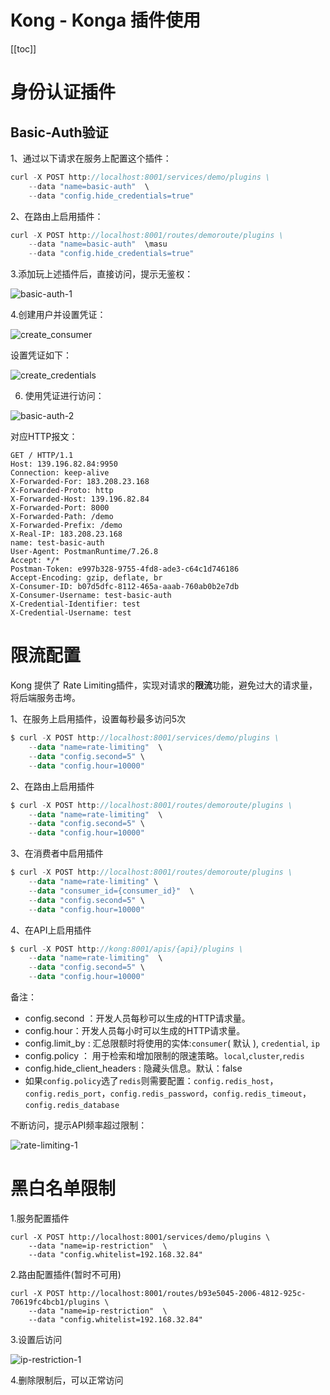 # Kong - Konga 插件使用

[[toc]]

# 身份认证插件

## Basic-Auth验证

1、通过以下请求在服务上配置这个插件：

```js
curl -X POST http://localhost:8001/services/demo/plugins \
    --data "name=basic-auth"  \
    --data "config.hide_credentials=true"
```

2、在路由上启用插件：

```js
curl -X POST http://localhost:8001/routes/demoroute/plugins \
    --data "name=basic-auth"  \masu
    --data "config.hide_credentials=true"
```

3.添加玩上述插件后，直接访问，提示无鉴权：

 ![basic-auth-1](/_images/micro-services/middleware/kong/basic-auth-1.png)

4.创建用户并设置凭证：

 ![create_consumer](/_images/micro-services/middleware/kong/create_consumer.png)

设置凭证如下：

![create_credentials](/_images/micro-services/middleware/kong/create_credentials.png)

6. 使用凭证进行访问：

 ![basic-auth-2](/_images/micro-services/middleware/kong/basic-auth-2.png)

对应HTTP报文：

```
GET / HTTP/1.1
Host: 139.196.82.84:9950
Connection: keep-alive
X-Forwarded-For: 183.208.23.168
X-Forwarded-Proto: http
X-Forwarded-Host: 139.196.82.84
X-Forwarded-Port: 8000
X-Forwarded-Path: /demo
X-Forwarded-Prefix: /demo
X-Real-IP: 183.208.23.168
name: test-basic-auth
User-Agent: PostmanRuntime/7.26.8
Accept: */*
Postman-Token: e997b328-9755-4fd8-ade3-c64c1d746186
Accept-Encoding: gzip, deflate, br
X-Consumer-ID: b07d5dfc-8112-465a-aaab-760ab0b2e7db
X-Consumer-Username: test-basic-auth
X-Credential-Identifier: test
X-Credential-Username: test
```

# 限流配置

Kong 提供了 Rate Limiting插件，实现对请求的**限流**功能，避免过大的请求量，将后端服务击垮。

1、在服务上启用插件，设置每秒最多访问5次

```kotlin
$ curl -X POST http://localhost:8001/services/demo/plugins \
    --data "name=rate-limiting"  \
    --data "config.second=5" \
    --data "config.hour=10000"
```

2、在路由上启用插件

```kotlin
$ curl -X POST http://localhost:8001/routes/demoroute/plugins \
    --data "name=rate-limiting"  \
    --data "config.second=5" \
    --data "config.hour=10000"
```

3、在消费者中启用插件

```kotlin
$ curl -X POST http://localhost:8001/routes/demoroute/plugins \
    --data "name=rate-limiting" \
    --data "consumer_id={consumer_id}"  \
    --data "config.second=5" \
    --data "config.hour=10000"
```

4、在API上启用插件

```kotlin
$ curl -X POST http://kong:8001/apis/{api}/plugins \
    --data "name=rate-limiting"  \
    --data "config.second=5" \
    --data "config.hour=10000"
```

备注：

* config.second ：开发人员每秒可以生成的HTTP请求量。
* config.hour：开发人员每小时可以生成的HTTP请求量。
* config.limit_by : 汇总限额时将使用的实体:`consumer`( 默认 ), `credential`, `ip`
* config.policy ： 用于检索和增加限制的限速策略。`local`,`cluster`,`redis`
* config.hide_client_headers : 隐藏头信息。默认：false
* 如果`config.policy`选了`redis`则需要配置：`config.redis_host`，`config.redis_port`，`config.redis_password`，`config.redis_timeout`，`config.redis_database`

不断访问，提示API频率超过限制：

 ![rate-limiting-1](/_images/micro-services/middleware/kong/rate-limiting-1.png)

# 黑白名单限制

1.服务配置插件

```
curl -X POST http://localhost:8001/services/demo/plugins \
    --data "name=ip-restriction"  \
    --data "config.whitelist=192.168.32.84"
```

2.路由配置插件(暂时不可用)

```
curl -X POST http://localhost:8001/routes/b93e5045-2006-4812-925c-70619fc4bcb1/plugins \
    --data "name=ip-restriction"  \
    --data "config.whitelist=192.168.32.84"
```

3.设置后访问

 ![ip-restriction-1](/_images/micro-services/middleware/kong/ip-restriction-1.png)

4.删除限制后，可以正常访问